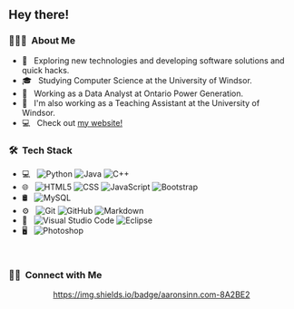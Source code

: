 <h2> Hey there!</h2>

<h3> 👨🏻‍💻 &nbsp;About Me </h3>

- 🤔 &nbsp; Exploring new technologies and developing software solutions and quick hacks.
- 🎓 &nbsp; Studying Computer Science at the University of Windsor.
- 💼 &nbsp; Working as a Data Analyst at Ontario Power Generation.
- 💼 &nbsp; I'm also working as a Teaching Assistant at the University of Windsor.
- 💻 &nbsp; Check out <a href="https://aaronsinn.com/">my website!</a>

<h3> 🛠 &nbsp;Tech Stack</h3>

- 💻 &nbsp;
  ![Python](https://img.shields.io/badge/-Python-333333?style=flat&logo=python)
  ![Java](https://img.shields.io/badge/-Java-333333?style=flat&logo=Java&logoColor=007396)
  ![C++](https://img.shields.io/badge/-C++-333333?style=flat&logo=C%2B%2B&logoColor=00599C)
- 🌐 &nbsp;
  ![HTML5](https://img.shields.io/badge/-HTML5-333333?style=flat&logo=HTML5)
  ![CSS](https://img.shields.io/badge/-CSS-333333?style=flat&logo=CSS3&logoColor=1572B6)
  ![JavaScript](https://img.shields.io/badge/-JavaScript-333333?style=flat&logo=javascript)
  ![Bootstrap](https://img.shields.io/badge/-Bootstrap-333333?style=flat&logo=bootstrap&logoColor=563D7C)
- 🛢 &nbsp;
  ![MySQL](https://img.shields.io/badge/-MySQL-333333?style=flat&logo=mysql)
- ⚙️ &nbsp;
  ![Git](https://img.shields.io/badge/-Git-333333?style=flat&logo=git)
  ![GitHub](https://img.shields.io/badge/-GitHub-333333?style=flat&logo=github)
  ![Markdown](https://img.shields.io/badge/-Markdown-333333?style=flat&logo=markdown)
- 🔧 &nbsp;
  ![Visual Studio Code](https://img.shields.io/badge/-Visual%20Studio%20Code-333333?style=flat&logo=visual-studio-code&logoColor=007ACC)
  ![Eclipse](https://img.shields.io/badge/-Eclipse-333333?style=flat&logo=eclipse-ide&logoColor=2C2255)
- 🖥 &nbsp;
  ![Photoshop](https://img.shields.io/badge/-Photoshop-333333?style=flat&logo=adobe-photoshop)

<br/>
<!---
<a href="https://github.com/AaronSinn">
  <img height="180em" src="https://github-readme-stats.vercel.app/api?username=AaronSinn&theme=buefy&show_icons=true" />
  <img height="180em" src="https://github-readme-stats.vercel.app/api/top-langs/?username=AaronSinn&theme=buefy&layout=compact" />
</a>

<br/>
-->

<h3> 🤝🏻 &nbsp;Connect with Me </h3>

<p align="center">
<!-- <a href="https://www.aaronsinn.com/"><img alt="Website" src="https://img.shields.io/badge/Website-www.aaronsinn.com-blue?style=flat-square&logo=google-chrome"></a>
<a href="https://www.linkedin.com/aaron-sinn-8b817b193/"><img alt="LinkedIn" src="https://img.shields.io/badge/LinkedIn-Aaron%20Sinn-blue?style=flat-square&logo=linkedin"></a>
<a href="mailto:aaron.sinn@me.com"><img alt="Email" src="https://img.shields.io/badge/Email-aaron.sinn@me.com-blue?style=flat-square&logo=gmail"></a> -->
<a href="https://aaronsinn.com/">https://img.shields.io/badge/aaronsinn.com-8A2BE2</a>
</p>
